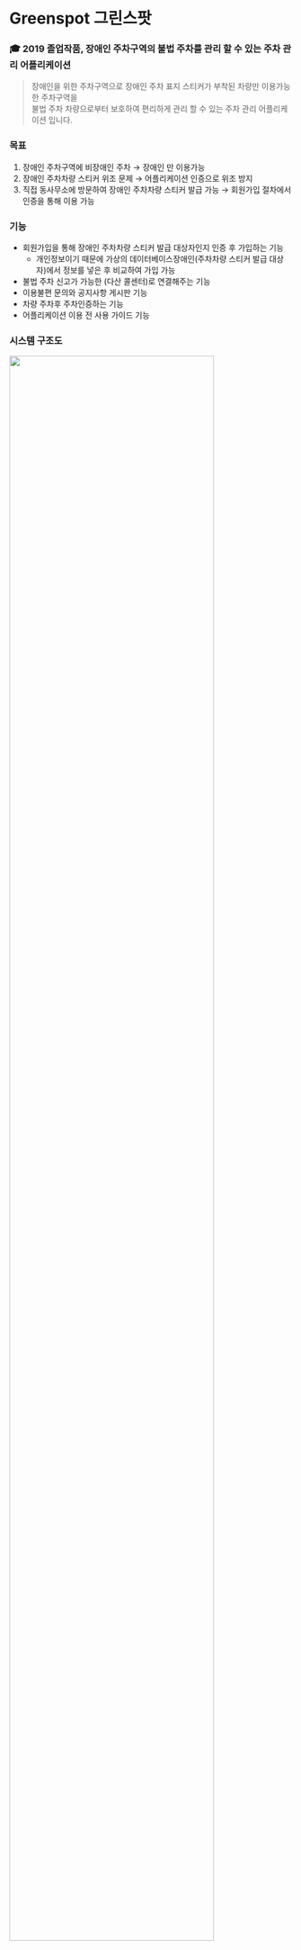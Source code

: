 # Greenspot 그린스팟
### 🎓 2019 졸업작품, 장애인 주차구역의 불법 주차를 관리 할 수 있는 주차 관리 어플리케이션

> 장애인을 위한 주차구역으로 장애인 주차 표지 스티커가 부착된 차량만 이용가능한 주차구역을   
  불법 주차 차량으로부터 보호하여 편리하게 관리 할 수 있는 주차 관리 어플리케이션 입니다.
  
### 목표
1. 장애인 주차구역에 비장애인 주차 → 장애인 만 이용가능
2. 장애인 주차차량 스티커 위조 문제 → 어플리케이션 인증으로 위조 방지
3. 직접 동사무소에 방문하여 장애인 주차차량 스티커 발급 가능 → 회원가입 절차에서 인증을 통해 이용 가능

### 기능
 - 회원가입을 통해 장애인 주차차량 스티커 발급 대상자인지 인증 후 가입하는 기능
     + 개인정보이기 때문에 가상의 데이터베이스장애인(주차차량 스티커 발급 대상자)에서 정보를 넣은 후 비교하여 가입 가능 
 - 불법 주차 신고가 가능한 (다산 콜센터)로 연결해주는 기능
 - 이용불편 문의와 공지사항 게시판 기능
 - 차량 주차후 주차인증하는 기능
 - 어플리케이션 이용 전 사용 가이드 기능

### 시스템 구조도
<!--![시스템구조도](https://user-images.githubusercontent.com/62095517/88177948-96fa3f80-cc64-11ea-9555-b9423dc49b0a.PNG)-->
<img src = "https://user-images.githubusercontent.com/62095517/88177948-96fa3f80-cc64-11ea-9555-b9423dc49b0a.PNG" width="85%">

### UI/UX
